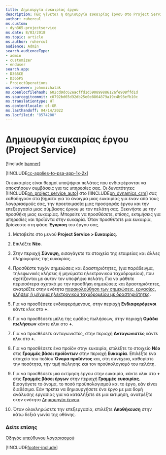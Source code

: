 ```yaml
---
title: Δημιουργία ευκαιρίας έργου
description: Πώς γίνεται η δημιουργία ευκαιρίας έργου στο Project Service
author: ruhercul
ms.custom:
- dyn365-projectservice
ms.date: 8/03/2018
ms.topic: article
ms.author: ruhercul
audience: Admin
search.audienceType:
- admin
- customizer
- enduser
search.app:
- D365CE
- D365PS
- ProjectOperations
ms.reviewer: johnmichalak
ms.openlocfilehash: 602cd9dc62eacffd1d59089988612afe908ffd1d
ms.sourcegitcommit: c0792bd65d92db25e0e8864879a19c4b93efb10c
ms.translationtype: HT
ms.contentlocale: el-GR
ms.lasthandoff: 04/14/2022
ms.locfileid: "8574200"
---
```

# <a name="create-a-project-opportunity-project-service"></a>Δημιουργία ευκαιρίας έργου (Project Service)

[!include [banner](../includes/psa-now-project-operations.md)]

[!INCLUDE[cc-applies-to-psa-app-1x-2x](../includes/cc-applies-to-psa-app-1x-2x.md)]

Οι ευκαιρίες είναι θερμοί υποψήφιοι πελάτες που ενδιαφέρονται να αποκτήσουν συμβάσεις για τις υπηρεσίες σας. Οι δυνατότητες [!INCLUDE[pn_project_service_auto](../includes/pn-project-service-auto.md)] στο [!INCLUDE[pn_dynamics_crm](../includes/pn-dynamics-crm.md)] σας καθοδηγούν στα βήματα για το άνοιγμα μιας ευκαιρίας για έναν από τους λογαριασμούς σας, την προετοιμασία μιας προσφοράς έργου και την επεξεργασία μιας σύμβασης έργου με τον πελάτη σας. Ξεκινήστε με την προσθήκη μιας ευκαιρίας. Μπορείτε να προσθέσετε, επίσης, εκτιμήσεις για υπηρεσίες και προϊόντα στην ευκαιρία. Όταν προσθέτετε μια ευκαιρία, βρίσκεστε στη φάση **Έγκριση** του έργου σας.  
  
1.  Μεταβείτε στο μενού **Project Service > Ευκαιρίες**.  
  
2.  Επιλέξτε **Νέο**.  
  
3.  Στην περιοχή **Σύνοψη**, εισαγάγετε τα στοιχεία της εταιρείας και άλλες πληροφορίες της ευκαιρίας.  
  
4.  Προσθέστε τυχόν σημειώσεις και δραστηριότητες, (για παράδειγμα, τηλεφωνικές κλήσεις ή μηνύματα ηλεκτρονικού ταχυδρομείου), που σχετίζονται με αυτόν τον υποψήφιο πελάτη. Για να μάθετε περισσότερα σχετικά με την προσθήκη σημειώσεις και δραστηριότητες, ανατρέξτε στην ενότητα [παρακολούθηση των σημειώσεις, εργασίες, κλήσεις ή μήνυμα ηλεκτρονικού ταχυδρομείου με δραστηριότητες](/dynamics365/customerengagement/on-premises/basics/work-with-activities).  
  
5.  Για να προσθέσετε ενδιαφερόμενους, στην περιοχή **Ενδιαφερόμενοι** κάντε κλικ στο **+**.  
  
6.  Για να προσθέσετε μέλη της ομάδας πωλήσεων, στην περιοχή **Ομάδα πωλήσεων** κάντε κλικ στο **+**.  
  
7.  Για να προσθέσετε ανταγωνιστές, στην περιοχή **Ανταγωνιστές** κάντε κλικ στο **+**.  
  
8.  Για να προσθέσετε ένα προϊόν στην ευκαιρία, επιλέξτε το στοιχείο **Νέο** στις **Γραμμές βάσει προϊόντων** στην περιοχή **Ευκαιρία**. Επιλέξτε ένα στοιχείο του πεδίου **Όνομα προϊόντος** και, στη συνέχεια, καθορίστε την ποσότητα, την τιμή πώλησης και τον προϋπολογισμό του πελάτη.  
  
9. Για να προσθέσετε μια εκτίμηση έργου στην ευκαιρία, κάντε κλικ στο **+** στις **Γραμμές βάσει έργων** στην περιοχή **Γραμμές ευκαιρίας**. Εισαγάγετε το όνομα, το ποσό προϋπολογισμού και το έργο, εάν είναι διαθέσιμα. Εάν πρέπει να δημιουργήσετε ένα έργο με μια δομή ανάλυσης εργασίας για να καταλήξετε σε μια εκτίμηση, ανατρέξτε στην ενότητα [Δημιουργία έργου](../psa/create-project.md).  
  
10. Όταν ολοκληρώσετε την επεξεργασία, επιλέξτε **Αποθήκευση** στην κάτω δεξιά γωνία της οθόνης.  
  
### <a name="see-also"></a>Δείτε επίσης  
 [Οδηγός υπεύθυνου λογαριασμού](../psa/account-manager-guide.md)


[!INCLUDE[footer-include](../includes/footer-banner.md)]
